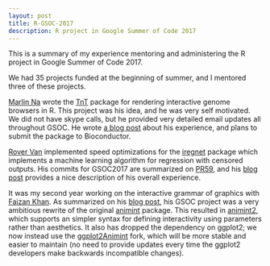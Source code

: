 ```yaml
---
layout: post
title: R-GSOC-2017
description: R project in Google Summer of Code 2017
---
```


This is a summary of my experience mentoring and administering the R
project in Google Summer of Code 2017.

We had 35 projects funded at the beginning of summer, and I mentored
three of these projects.

[Marlin Na](https://github.com/Marlin-Na) wrote the
[TnT](https://github.com/marlin-na/TnT) package for rendering
interactive genome browsers in R. This project was his idea, and he
was very self motivated. We did not have skype calls, but he provided
very detailed email updates all throughout GSOC. He wrote
[a blog post](http://weblog.marlin.pub/post/tnt/tnt-gsoc17/) about his
experience, and plans to submit the package to Bioconductor.

[Rover Van](https://github.com/RoverVan) implemented speed
optimizations for the [iregnet](https://github.com/anujkhare/iregnet)
package which implements a machine learning algorithm for regression
with censored outputs. His commits for GSOC2017 are summarized on
[PR59](https://github.com/anujkhare/iregnet/pull/59), and his
[blog post](http://rovervan.com/post/gsoc/gsoc-summary) provides a
nice description of his overall experience.

It was my second year working on the interactive grammar of graphics
with [Faizan Khan](https://github.com/faizan-khan-iit). As summarized
on his [blog post](https://faizan-khan-iit.github.io/gsoc17/), his GSOC
project was a very ambitious rewrite of the original
[animint](https://github.com/tdhock/animint) package. This resulted in
[animint2](https://github.com/tdhock/animint2), which supports an
simpler syntax for defining interactivity using parameters rather than
aesthetics. It also has dropped the dependency on ggplot2; we now
instead use the
[ggplot2Animint](https://github.com/faizan-khan-iit/ggplot2) fork,
which will be more stable and easier to maintain (no need to provide
updates every time the ggplot2 developers make backwards incompatible
changes).
